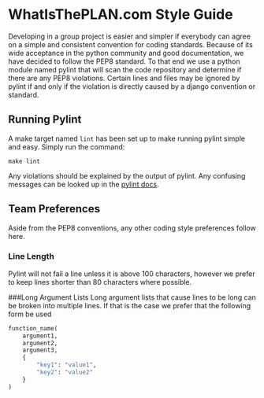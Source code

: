 WhatIsThePLAN.com Style Guide
=============================
Developing in a group project is easier and simpler if everybody can agree on a simple and consistent convention
for coding standards. Because of its wide acceptance in the python community and good documentation, we have
decided to follow the PEP8 standard. To that end we use a python module named pylint that will scan the code
repository and determine if there are any PEP8 violations. Certain lines and files may be ignored by pylint if and
only if the violation is directly caused by a django convention or standard.

Running Pylint
--------------
A make target named `lint` has been set up to make running pylint simple and easy. Simply run the command:
```
make lint
```
Any violations should be explained by the output of pylint. Any confusing messages can be looked up in the
[pylint docs](http://docs.pylint.org/features.html).

Team Preferences
----------------
Aside from the PEP8 conventions, any
other coding style preferences follow here.

### Line Length
Pylint will not fail a line unless it is above 100 characters, however we prefer to keep lines shorter than 80
characters where possible.

###Long Argument Lists
Long argument lists that cause lines to be long can be broken into multiple lines. If that is the case we prefer
that the following form be used

```python
function_name(
    argument1,
    argument2,
    argument3,
    {
        "key1": "value1",
        "key2": "value2"
    }
)
```
